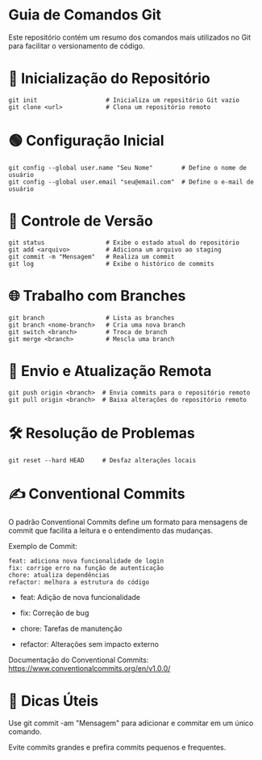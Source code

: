 # Guia de Comandos Git

Este repositório contém um resumo dos comandos mais utilizados no Git para facilitar o versionamento de código.

# 📌 Inicialização do Repositório
````
git init                   # Inicializa um repositório Git vazio
git clone <url>            # Clona um repositório remoto
````
# 🟢 Configuração Inicial
````
git config --global user.name "Seu Nome"        # Define o nome de usuário
git config --global user.email "seu@email.com"  # Define o e-mail de usuário
````
# 📂 Controle de Versão
````
git status                 # Exibe o estado atual do repositório
git add <arquivo>          # Adiciona um arquivo ao staging
git commit -m "Mensagem"   # Realiza um commit
git log                    # Exibe o histórico de commits
````
# 🌐 Trabalho com Branches
````
git branch                 # Lista as branches
git branch <nome-branch>   # Cria uma nova branch
git switch <branch>        # Troca de branch
git merge <branch>         # Mescla uma branch
````
# 🚀 Envio e Atualização Remota
````
git push origin <branch>  # Envia commits para o repositório remoto
git pull origin <branch>  # Baixa alterações do repositório remoto
````
# 🛠️ Resolução de Problemas
````
git reset --hard HEAD     # Desfaz alterações locais
````
# ✍️ Conventional Commits

O padrão Conventional Commits define um formato para mensagens de commit que facilita a leitura e o entendimento das mudanças.

Exemplo de Commit:
````
feat: adiciona nova funcionalidade de login
fix: corrige erro na função de autenticação
chore: atualiza dependências
refactor: melhora a estrutura do código
````
- feat: Adição de nova funcionalidade

- fix: Correção de bug

- chore: Tarefas de manutenção

- refactor: Alterações sem impacto externo

Documentação do Conventional Commits: https://www.conventionalcommits.org/en/v1.0.0/


# 📝 Dicas Úteis

Use git commit -am "Mensagem" para adicionar e commitar em um único comando.

Evite commits grandes e prefira commits pequenos e frequentes.

